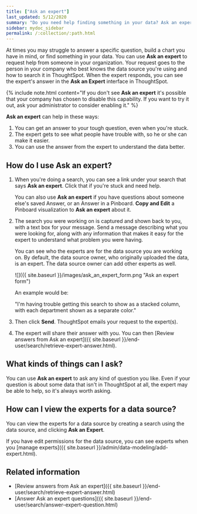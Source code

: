 ```yaml
---
title: ["Ask an expert"]
last_updated: 5/12/2020
summary: "Do you need help finding something in your data? Ask an expert to create the search for you."
sidebar: mydoc_sidebar
permalink: /:collection/:path.html
---
```

At times you may struggle to answer a specific question, build a chart you have in mind, or find something in your data. You can use **Ask an expert** to request help from someone in your organization. Your request goes to the person in your company who best knows the data source you're using and how to search it in ThoughtSpot. When the expert responds, you can see the expert's answer in the **Ask an Expert** interface in ThoughtSpot.

{% include note.html content="If you don't see **Ask an expert** it's possible that your company has chosen to disable this capability. If you want to try it out, ask your administrator to consider enabling it." %}

**Ask an expert** can help in these ways:

1. You can get an answer to your tough question, even when you're stuck.
2. The expert gets to see what people have trouble with, so he or she can make it easier.
3. You can use the answer from the expert to understand the data better.

## How do I use Ask an expert?

1. When you're doing a search, you can see a link under your search that says **Ask an expert**. Click that if you're stuck and need help.

    You can also use **Ask an expert** if you have questions about someone else's saved Answer, or an Answer in a Pinboard. **Copy and Edit** a Pinboard visualization to **Ask an expert** about it.

2. The search you were working on is captured and shown back to you, with a text box for your message. Send a message describing what you were looking for, along with any information that makes it easy for the expert to understand what problem you were having.

    You can see who the experts are for the data source you are working on. By default, the data source owner, who originally uploaded the data, is an expert. The data source owner can add other experts as well.

    ![]({{ site.baseurl }}/images/ask_an_expert_form.png "Ask an expert form")

    An example would be:

    "I'm having trouble getting this search to show as a stacked column, with each department shown as a separate color."

3. Then click **Send**. ThoughtSpot emails your request to the expert(s).

4. The expert will share their answer with you. You can then [Review answers from Ask an expert]({{ site.baseurl }}/end-user/search/retrieve-expert-answer.html).

## What kinds of things can I ask?

You can use **Ask an expert** to ask any kind of question you like. Even if your question is about some data that isn't in ThoughtSpot at all, the expert may be able to help, so it's  always worth asking.

## How can I view the experts for a data source?
You can view the experts for a data source by creating a search using the data source, and clicking **Ask an Expert**.

If you have edit permissions for the data source, you can see experts when you [manage experts]({{ site.baseurl }}/admin/data-modeling/add-expert.html).

## Related information

-   [Review answers from Ask an expert]({{ site.baseurl }}/end-user/search/retrieve-expert-answer.html)
-   [Answer Ask an expert questions]({{ site.baseurl }}/end-user/search/answer-expert-question.html)
